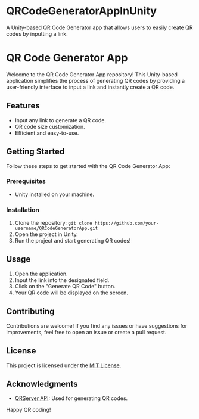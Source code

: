# QRCodeGeneratorAppInUnity
A Unity-based QR Code Generator app that allows users to easily create QR codes by inputting a link.
# QR Code Generator App

Welcome to the QR Code Generator App repository! This Unity-based application simplifies the process of generating QR codes by providing a user-friendly interface to input a link and instantly create a QR code.

## Features
- Input any link to generate a QR code.
- QR code size customization.
- Efficient and easy-to-use.

## Getting Started
Follow these steps to get started with the QR Code Generator App:

### Prerequisites
- Unity installed on your machine.

### Installation
1. Clone the repository: `git clone https://github.com/your-username/QRCodeGeneratorApp.git`
2. Open the project in Unity.
3. Run the project and start generating QR codes!

## Usage
1. Open the application.
2. Input the link into the designated field.
3. Click on the "Generate QR Code" button.
4. Your QR code will be displayed on the screen.

## Contributing
Contributions are welcome! If you find any issues or have suggestions for improvements, feel free to open an issue or create a pull request.

## License
This project is licensed under the [MIT License](LICENSE).

## Acknowledgments
- [QRServer API](https://api.qrserver.com/): Used for generating QR codes.

Happy QR coding!
